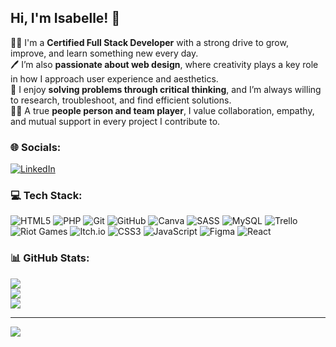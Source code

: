 ## Hi, I'm Isabelle! 🌻

👩‍💻 I'm a **Certified Full Stack Developer** with a strong drive to grow, improve, and learn something new every day. <br/>
🖊️ I’m also **passionate about web design**, where creativity plays a key role in how I approach user experience and aesthetics. <br/>
🔐 I enjoy **solving problems through critical thinking**, and I’m always willing to research, troubleshoot, and find efficient solutions. <br/>
🙆‍♀️ A true **people person and team player**, I value collaboration, empathy, and mutual support in every project I contribute to. <br/> 

### 🌐 Socials:
[![LinkedIn](https://img.shields.io/badge/LinkedIn-%230077B5.svg?logo=linkedin&logoColor=white)](https://linkedin.com/in/www.linkedin.com/in/isabelamihai) 

### 💻 Tech Stack:
![HTML5](https://img.shields.io/badge/html5-%23E34F26.svg?style=for-the-badge&logo=html5&logoColor=white) ![PHP](https://img.shields.io/badge/php-%23777BB4.svg?style=for-the-badge&logo=php&logoColor=white) ![Git](https://img.shields.io/badge/git-%23F05033.svg?style=for-the-badge&logo=git&logoColor=white) ![GitHub](https://img.shields.io/badge/github-%23121011.svg?style=for-the-badge&logo=github&logoColor=white) ![Canva](https://img.shields.io/badge/Canva-%2300C4CC.svg?style=for-the-badge&logo=Canva&logoColor=white) ![SASS](https://img.shields.io/badge/SASS-hotpink.svg?style=for-the-badge&logo=SASS&logoColor=white) ![MySQL](https://img.shields.io/badge/mysql-4479A1.svg?style=for-the-badge&logo=mysql&logoColor=white) ![Trello](https://img.shields.io/badge/Trello-%23026AA7.svg?style=for-the-badge&logo=Trello&logoColor=white) ![Riot Games](https://img.shields.io/badge/riotgames-D32936.svg?style=for-the-badge&logo=riotgames&logoColor=white) ![Itch.io](https://img.shields.io/badge/Itch-%23FF0B34.svg?style=for-the-badge&logo=Itch.io&logoColor=white) ![CSS3](https://img.shields.io/badge/css3-%231572B6.svg?style=for-the-badge&logo=css3&logoColor=white) ![JavaScript](https://img.shields.io/badge/javascript-%23323330.svg?style=for-the-badge&logo=javascript&logoColor=%23F7DF1E) ![Figma](https://img.shields.io/badge/figma-%23F24E1E.svg?style=for-the-badge&logo=figma&logoColor=white) ![React](https://img.shields.io/badge/react-%2320232a.svg?style=for-the-badge&logo=react&logoColor=%2361DAFB)

### 📊 GitHub Stats:
![](https://github-readme-stats.vercel.app/api?username=isabelamihai&theme=radical&hide_border=false&include_all_commits=false&count_private=false)<br/>
![](https://nirzak-streak-stats.vercel.app/?user=isabelamihai&theme=radical&hide_border=false)<br/>
![](https://github-readme-stats.vercel.app/api/top-langs/?username=isabelamihai&theme=radical&hide_border=false&include_all_commits=false&count_private=false&layout=compact)

---
[![](https://visitcount.itsvg.in/api?id=isabelamihai&icon=7&color=5)](https://visitcount.itsvg.in)

<!-- Proudly created with GPRM ( https://gprm.itsvg.in ) -->

